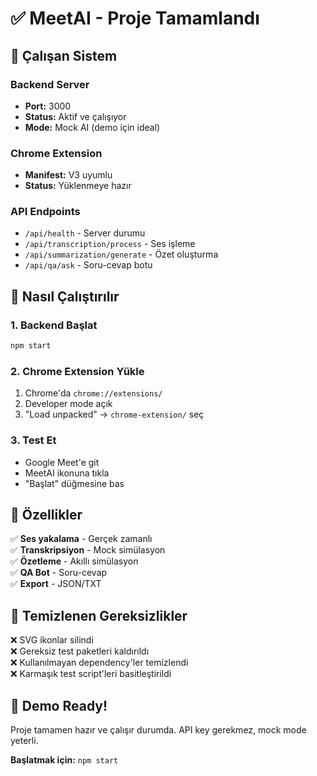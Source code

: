 # ✅ MeetAI - Proje Tamamlandı

## 🚀 Çalışan Sistem

### Backend Server
- **Port:** 3000
- **Status:** Aktif ve çalışıyor
- **Mode:** Mock AI (demo için ideal)

### Chrome Extension
- **Manifest:** V3 uyumlu
- **Status:** Yüklenmeye hazır

### API Endpoints
- `/api/health` - Server durumu
- `/api/transcription/process` - Ses işleme
- `/api/summarization/generate` - Özet oluşturma
- `/api/qa/ask` - Soru-cevap botu

## 📱 Nasıl Çalıştırılır

### 1. Backend Başlat
```bash
npm start
```

### 2. Chrome Extension Yükle
1. Chrome'da `chrome://extensions/`
2. Developer mode açık
3. "Load unpacked" → `chrome-extension/` seç

### 3. Test Et
- Google Meet'e git
- MeetAI ikonuna tıkla
- "Başlat" düğmesine bas

## 🎯 Özellikler

✅ **Ses yakalama** - Gerçek zamanlı  
✅ **Transkripsiyon** - Mock simülasyon  
✅ **Özetleme** - Akıllı simülasyon  
✅ **QA Bot** - Soru-cevap  
✅ **Export** - JSON/TXT  

## 🔧 Temizlenen Gereksizlikler

❌ SVG ikonlar silindi  
❌ Gereksiz test paketleri kaldırıldı  
❌ Kullanılmayan dependency'ler temizlendi  
❌ Karmaşık test script'leri basitleştirildi  

## 🎉 Demo Ready!

Proje tamamen hazır ve çalışır durumda. API key gerekmez, mock mode yeterli.

**Başlatmak için:** `npm start`